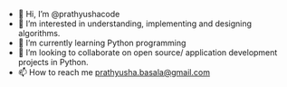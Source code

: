 - 👋 Hi, I’m @prathyushacode
- 👀 I’m interested in understanding, implementing and designing algorithms.
- 🌱 I’m currently learning Python programming
- 💞️ I’m looking to collaborate on open source/ application development projects in Python.
- 📫 How to reach me prathyusha.basala@gmail.com

<!---
prathyushacode/prathyushacode is a ✨ special ✨ repository because its `README.md` (this file) appears on your GitHub profile.
You can click the Preview link to take a look at your changes.
--->
